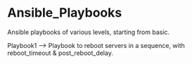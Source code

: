 # Ansible_Playbooks
Ansible playbooks of various levels, starting from basic.

Playbook1 --> Playbook to reboot servers in a sequence, with reboot_timeout & post_reboot_delay.
